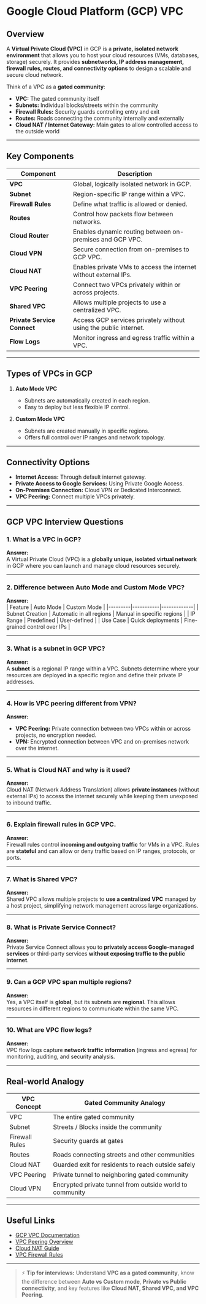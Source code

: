# Google Cloud Platform (GCP) VPC

## Overview
A **Virtual Private Cloud (VPC)** in GCP is a **private, isolated network environment** that allows you to host your cloud resources (VMs, databases, storage) securely. It provides **subnetworks, IP address management, firewall rules, routes, and connectivity options** to design a scalable and secure cloud network.

Think of a VPC as a **gated community**:
- **VPC:** The gated community itself  
- **Subnets:** Individual blocks/streets within the community  
- **Firewall Rules:** Security guards controlling entry and exit  
- **Routes:** Roads connecting the community internally and externally  
- **Cloud NAT / Internet Gateway:** Main gates to allow controlled access to the outside world  

---

## Key Components

| Component | Description |
|-----------|-------------|
| **VPC** | Global, logically isolated network in GCP. |
| **Subnet** | Region-specific IP range within a VPC. |
| **Firewall Rules** | Define what traffic is allowed or denied. |
| **Routes** | Control how packets flow between networks. |
| **Cloud Router** | Enables dynamic routing between on-premises and GCP VPC. |
| **Cloud VPN** | Secure connection from on-premises to GCP VPC. |
| **Cloud NAT** | Enables private VMs to access the internet without external IPs. |
| **VPC Peering** | Connect two VPCs privately within or across projects. |
| **Shared VPC** | Allows multiple projects to use a centralized VPC. |
| **Private Service Connect** | Access GCP services privately without using the public internet. |
| **Flow Logs** | Monitor ingress and egress traffic within a VPC. |

---

## Types of VPCs in GCP

1. **Auto Mode VPC**
   - Subnets are automatically created in each region.
   - Easy to deploy but less flexible IP control.

2. **Custom Mode VPC**
   - Subnets are created manually in specific regions.
   - Offers full control over IP ranges and network topology.

---

## Connectivity Options

- **Internet Access:** Through default internet gateway.  
- **Private Access to Google Services:** Using Private Google Access.  
- **On-Premises Connection:** Cloud VPN or Dedicated Interconnect.  
- **VPC Peering:** Connect multiple VPCs privately.  

---

## GCP VPC Interview Questions

### 1. What is a VPC in GCP?
**Answer:**  
A Virtual Private Cloud (VPC) is a **globally unique, isolated virtual network** in GCP where you can launch and manage cloud resources securely.

---

### 2. Difference between Auto Mode and Custom Mode VPC?
**Answer:**  
| Feature | Auto Mode | Custom Mode |
|---------|-----------|-------------|
| Subnet Creation | Automatic in all regions | Manual in specific regions |
| IP Range | Predefined | User-defined |
| Use Case | Quick deployments | Fine-grained control over IPs |

---

### 3. What is a subnet in GCP VPC?
**Answer:**  
A **subnet** is a regional IP range within a VPC. Subnets determine where your resources are deployed in a specific region and define their private IP addresses.

---

### 4. How is VPC peering different from VPN?
**Answer:**  
- **VPC Peering:** Private connection between two VPCs within or across projects, no encryption needed.  
- **VPN:** Encrypted connection between VPC and on-premises network over the internet.

---

### 5. What is Cloud NAT and why is it used?
**Answer:**  
Cloud NAT (Network Address Translation) allows **private instances** (without external IPs) to access the internet securely while keeping them unexposed to inbound traffic.

---

### 6. Explain firewall rules in GCP VPC.
**Answer:**  
Firewall rules control **incoming and outgoing traffic** for VMs in a VPC. Rules are **stateful** and can allow or deny traffic based on IP ranges, protocols, or ports.

---

### 7. What is Shared VPC?
**Answer:**  
Shared VPC allows multiple projects to **use a centralized VPC** managed by a host project, simplifying network management across large organizations.

---

### 8. What is Private Service Connect?
**Answer:**  
Private Service Connect allows you to **privately access Google-managed services** or third-party services **without exposing traffic to the public internet**.

---

### 9. Can a GCP VPC span multiple regions?
**Answer:**  
Yes, a VPC itself is **global**, but its subnets are **regional**. This allows resources in different regions to communicate within the same VPC.

---

### 10. What are VPC flow logs?
**Answer:**  
VPC flow logs capture **network traffic information** (ingress and egress) for monitoring, auditing, and security analysis.

---

## Real-world Analogy

| VPC Concept | Gated Community Analogy |
|------------|------------------------|
| VPC | The entire gated community |
| Subnet | Streets / Blocks inside the community |
| Firewall Rules | Security guards at gates |
| Routes | Roads connecting streets and other communities |
| Cloud NAT | Guarded exit for residents to reach outside safely |
| VPC Peering | Private tunnel to neighboring gated community |
| Cloud VPN | Encrypted private tunnel from outside world to community |

---

## Useful Links

- [GCP VPC Documentation](https://cloud.google.com/vpc/docs)  
- [VPC Peering Overview](https://cloud.google.com/vpc/docs/vpc-peering)  
- [Cloud NAT Guide](https://cloud.google.com/nat/docs/overview)  
- [VPC Firewall Rules](https://cloud.google.com/vpc/docs/firewalls)  

---

> ⚡ **Tip for interviews:** Understand **VPC as a gated community**, know the difference between **Auto vs Custom mode**, **Private vs Public connectivity**, and key features like **Cloud NAT, Shared VPC, and VPC Peering**.


